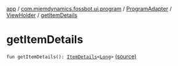 [app](../../../index.md) / [com.miemdynamics.fossbot.ui.program](../../index.md) / [ProgramAdapter](../index.md) / [ViewHolder](index.md) / [getItemDetails](./get-item-details.md)

# getItemDetails

`fun getItemDetails(): `[`ItemDetails`](https://developer.android.com/reference/androidx/recyclerview/selection/ItemDetailsLookup/ItemDetails.html)`<`[`Long`](https://kotlinlang.org/api/latest/jvm/stdlib/kotlin/-long/index.html)`>` [(source)](https://github.com/binyot/fossbot/tree/master/app/src/main/java/com/miemdynamics/fossbot/ui/program/ProgramAdapter.kt#L66)